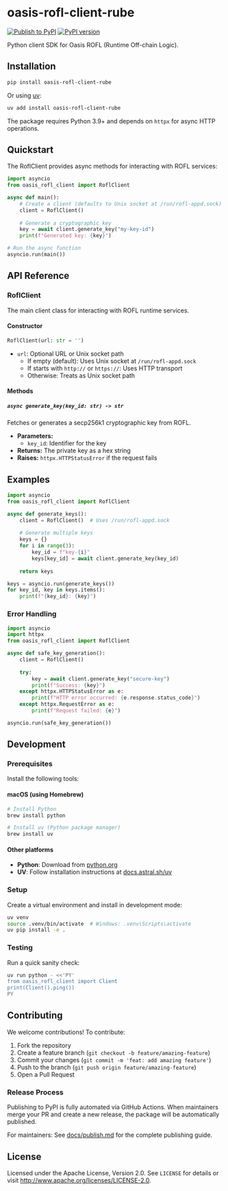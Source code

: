 # oasis-rofl-client-rube

[![Publish to PyPI](https://github.com/rube-de/oasis-rofl-client-py/actions/workflows/publish.yml/badge.svg)](https://github.com/rube-de/oasis-rofl-client-py/actions/workflows/publish.yml)
[![PyPI version](https://badge.fury.io/py/oasis-rofl-client-rube.svg)](https://badge.fury.io/py/oasis-rofl-client-rube)

Python client SDK for Oasis ROFL (Runtime Off-chain Logic).

## Installation

```bash
pip install oasis-rofl-client-rube
```

Or using [uv](https://docs.astral.sh/uv/):

```bash
uv add install oasis-rofl-client-rube
```

The package requires Python 3.9+ and depends on `httpx` for async HTTP operations.

## Quickstart

The RoflClient provides async methods for interacting with ROFL services:

```python
import asyncio
from oasis_rofl_client import RoflClient

async def main():
    # Create a client (defaults to Unix socket at /run/rofl-appd.sock)
    client = RoflClient()
    
    # Generate a cryptographic key
    key = await client.generate_key("my-key-id")
    print(f"Generated key: {key}")

# Run the async function
asyncio.run(main())
```

## API Reference

### RoflClient

The main client class for interacting with ROFL runtime services.

#### Constructor

```python
RoflClient(url: str = '')
```

- `url`: Optional URL or Unix socket path
  - If empty (default): Uses Unix socket at `/run/rofl-appd.sock`
  - If starts with `http://` or `https://`: Uses HTTP transport
  - Otherwise: Treats as Unix socket path

#### Methods

##### `async generate_key(key_id: str) -> str`

Fetches or generates a secp256k1 cryptographic key from ROFL.

- **Parameters:**
  - `key_id`: Identifier for the key
- **Returns:** The private key as a hex string
- **Raises:** `httpx.HTTPStatusError` if the request fails

## Examples

```python
import asyncio
from oasis_rofl_client import RoflClient

async def generate_keys():
    client = RoflClient()  # Uses /run/rofl-appd.sock
    
    # Generate multiple keys
    keys = {}
    for i in range(3):
        key_id = f"key-{i}"
        keys[key_id] = await client.generate_key(key_id)
    
    return keys

keys = asyncio.run(generate_keys())
for key_id, key in keys.items():
    print(f"{key_id}: {key}")
```

### Error Handling

```python
import asyncio
import httpx
from oasis_rofl_client import RoflClient

async def safe_key_generation():
    client = RoflClient()
    
    try:
        key = await client.generate_key("secure-key")
        print(f"Success: {key}")
    except httpx.HTTPStatusError as e:
        print(f"HTTP error occurred: {e.response.status_code}")
    except httpx.RequestError as e:
        print(f"Request failed: {e}")

asyncio.run(safe_key_generation())
```

## Development

### Prerequisites

Install the following tools:

#### macOS (using Homebrew)
```bash
# Install Python
brew install python

# Install uv (Python package manager)
brew install uv
```

#### Other platforms
- **Python**: Download from [python.org](https://www.python.org/downloads/)
- **UV**: Follow installation instructions at [docs.astral.sh/uv](https://docs.astral.sh/uv/)

### Setup

Create a virtual environment and install in development mode:

```bash
uv venv
source .venv/bin/activate  # Windows: .venv\Scripts\activate
uv pip install -e .
```

### Testing

Run a quick sanity check:

```bash
uv run python - <<'PY'
from oasis_rofl_client import Client
print(Client().ping())
PY
```

## Contributing

We welcome contributions! To contribute:

1. Fork the repository
2. Create a feature branch (`git checkout -b feature/amazing-feature`)
3. Commit your changes (`git commit -m 'feat: add amazing feature'`)
4. Push to the branch (`git push origin feature/amazing-feature`)
5. Open a Pull Request

### Release Process

Publishing to PyPI is fully automated via GitHub Actions. When maintainers merge your PR and create a new release, the package will be automatically published.

For maintainers: See [docs/publish.md](docs/publish.md) for the complete publishing guide.

## License

Licensed under the Apache License, Version 2.0. See `LICENSE` for details or visit http://www.apache.org/licenses/LICENSE-2.0.